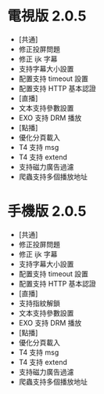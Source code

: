 # 電視版 2.0.5

* [共通]
* 修正投屏問題
* 修正 ijk 字幕
* 支持字幕大小設置
* 配置支持 timeout 設置
* 配置支持 HTTP 基本認證
* [直播]
* 文本支持參數設置
* EXO 支持 DRM 播放
* [點播]
* 優化分頁載入
* T4 支持 msg
* T4 支持 extend
* 支持磁力廣告過濾
* 爬蟲支持多個播放地址

# 手機版 2.0.5

* [共通]
* 修正投屏問題
* 修正 ijk 字幕
* 支持字幕大小設置
* 配置支持 timeout 設置
* 配置支持 HTTP 基本認證
* [直播]
* 支持指紋解鎖
* 文本支持參數設置
* EXO 支持 DRM 播放
* [點播]
* 優化分頁載入
* T4 支持 msg
* T4 支持 extend
* 支持磁力廣告過濾
* 爬蟲支持多個播放地址
